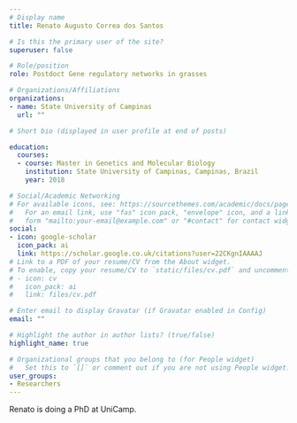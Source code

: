 ```yaml
---
# Display name
title: Renato Augusto Correa dos Santos

# Is this the primary user of the site?
superuser: false

# Role/position
role: Postdoct Gene regulatory networks in grasses

# Organizations/Affiliations
organizations:
- name: State University of Campinas
  url: ""

# Short bio (displayed in user profile at end of posts)

education:
  courses:
  - course: Master in Genetics and Molecular Biology
    institution: State University of Campinas, Campinas, Brazil
    year: 2018

# Social/Academic Networking
# For available icons, see: https://sourcethemes.com/academic/docs/page-builder/#icons
#   For an email link, use "fas" icon pack, "envelope" icon, and a link in the
#   form "mailto:your-email@example.com" or "#contact" for contact widget.
social:
- icon: google-scholar
  icon_pack: ai
  link: https://scholar.google.co.uk/citations?user=22CKgnIAAAAJ
# Link to a PDF of your resume/CV from the About widget.
# To enable, copy your resume/CV to `static/files/cv.pdf` and uncomment the lines below.
# - icon: cv
#   icon_pack: ai
#   link: files/cv.pdf

# Enter email to display Gravatar (if Gravatar enabled in Config)
email: ""

# Highlight the author in author lists? (true/false)
highlight_name: true

# Organizational groups that you belong to (for People widget)
#   Set this to `[]` or comment out if you are not using People widget.
user_groups:
- Researchers
---
```

Renato is doing a PhD at UniCamp.
